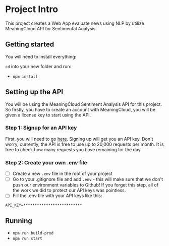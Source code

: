 # Project Intro

This project creates a Web App evaluate news using NLP by utilize MeaningCloud API for Sentimental Analysis

## Getting started

You will need to install everything:

`cd` into your new folder and run:
- `npm install`

## Setting up the API
You will be using the MeaningCloud Sentiment Analysis API for this project.
So firstly, you have to create an account with MeaningCloud, you will be given a license key to start using the API.

### Step 1: Signup for an API key
First, you will need to go [here](https://www.meaningcloud.com/developer/create-account). Signing up will get you an API key. Don't worry, currently, the API is free to use up to 20,000 requests per month. It is free to check how many requests you have remaining for the day.

### Step 2: Create your own .env file

- [ ] Create a new ```.env``` file in the root of your project
- [ ] Go to your .gitignore file and add ```.env``` - this will make sure that we don't push our environment variables to Github! If you forget this step, all of the work we did to protect our API keys was pointless.
- [ ] Fill the .env file with your API keys like this:
```
API_KEY=**************************
```
## Running
- `npm run build-prod`
- `npm run start`

